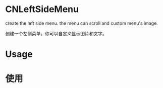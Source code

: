 # CNLeftSideMenu
 create the left side menu. the menu can scroll and custom menu's image.

 创建一个左侧菜单。你可以自定义显示图片和文字。
 
 
#   Usage
#  使用
